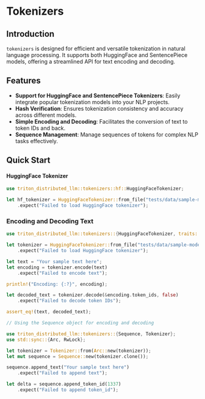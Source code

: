 # Tokenizers

## Introduction
`tokenizers` is designed for efficient and versatile tokenization in natural language processing. It supports both HuggingFace and SentencePiece models, offering a streamlined API for text encoding and decoding.

## Features
- **Support for HuggingFace and SentencePiece Tokenizers**: Easily integrate popular tokenization models into your NLP projects.
- **Hash Verification**: Ensures tokenization consistency and accuracy across different models.
- **Simple Encoding and Decoding**: Facilitates the conversion of text to token IDs and back.
- **Sequence Management**: Manage sequences of tokens for complex NLP tasks effectively.

## Quick Start

#### HuggingFace Tokenizer
```rust
use triton_distributed_llm::tokenizers::hf::HuggingFaceTokenizer;

let hf_tokenizer = HuggingFaceTokenizer::from_file("tests/data/sample-models/TinyLlama_v1.1/tokenizer.json")
    .expect("Failed to load HuggingFace tokenizer");
```

### Encoding and Decoding Text

```rust
use triton_distributed_llm::tokenizers::{HuggingFaceTokenizer, traits::{Encoder, Decoder}};

let tokenizer = HuggingFaceTokenizer::from_file("tests/data/sample-models/TinyLlama_v1.1/tokenizer.json")
    .expect("Failed to load HuggingFace tokenizer");

let text = "Your sample text here";
let encoding = tokenizer.encode(text)
    .expect("Failed to encode text");

println!("Encoding: {:?}", encoding);

let decoded_text = tokenizer.decode(&encoding.token_ids, false)
    .expect("Failed to decode token IDs");

assert_eq!(text, decoded_text);

// Using the Sequence object for encoding and decoding

use triton_distributed_llm::tokenizers::{Sequence, Tokenizer};
use std::sync::{Arc, RwLock};

let tokenizer = Tokenizer::from(Arc::new(tokenizer));
let mut sequence = Sequence::new(tokenizer.clone());

sequence.append_text("Your sample text here")
    .expect("Failed to append text");

let delta = sequence.append_token_id(1337)
    .expect("Failed to append token_id");
```